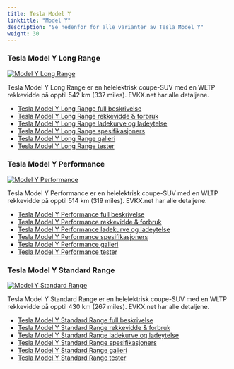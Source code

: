 ```yaml
---
title: Tesla Model Y
linktitle: "Model Y"
description: "Se nedenfor for alle varianter av Tesla Model Y"
weight: 30
---
```

### Tesla Model Y Long Range

<a href="model_y_long_range/"><img src="https://media.evkx.net/multimedia/models/tesla/model_y/model_y_long_range/main_1_st.jpg" class="img-fluid" alt="Model Y Long Range" ></a>

Tesla Model Y Long Range er en helelektrisk coupe-SUV med en WLTP rekkevidde på opptil 542 km (337 miles). EVKX.net har alle detaljene. 

- [Tesla Model Y Long Range full beskrivelse](model_y_long_range/)
- [Tesla Model Y Long Range rekkevidde & forbruk](model_y_long_range/rangeandconsumption/)
- [Tesla Model Y Long Range ladekurve og ladeytelse](model_y_long_range/chargingcurve/)
- [Tesla Model Y Long Range spesifikasjoners](model_y_long_range/specifications/)
- [Tesla Model Y Long Range galleri](model_y_long_range/gallery/)
- [Tesla Model Y Long Range tester](model_y_long_range/reviews/)

### Tesla Model Y Performance

<a href="model_y_performance/"><img src="https://media.evkx.net/multimedia/models/tesla/model_y/model_y_performance/main_1_st.jpg" class="img-fluid" alt="Model Y Performance" ></a>

Tesla Model Y Performance er en helelektrisk coupe-SUV med en WLTP rekkevidde på opptil 514 km (319 miles). EVKX.net har alle detaljene. 

- [Tesla Model Y Performance full beskrivelse](model_y_performance/)
- [Tesla Model Y Performance rekkevidde & forbruk](model_y_performance/rangeandconsumption/)
- [Tesla Model Y Performance ladekurve og ladeytelse](model_y_performance/chargingcurve/)
- [Tesla Model Y Performance spesifikasjoners](model_y_performance/specifications/)
- [Tesla Model Y Performance galleri](model_y_performance/gallery/)
- [Tesla Model Y Performance tester](model_y_performance/reviews/)

### Tesla Model Y Standard Range

<a href="model_y_standard_range/"><img src="https://media.evkx.net/multimedia/models/tesla/model_y/model_y_standard_range/main_1_st.jpg" class="img-fluid" alt="Model Y Standard Range" ></a>

Tesla Model Y Standard Range er en helelektrisk coupe-SUV med en WLTP rekkevidde på opptil 430 km (267 miles). EVKX.net har alle detaljene. 

- [Tesla Model Y Standard Range full beskrivelse](model_y_standard_range/)
- [Tesla Model Y Standard Range rekkevidde & forbruk](model_y_standard_range/rangeandconsumption/)
- [Tesla Model Y Standard Range ladekurve og ladeytelse](model_y_standard_range/chargingcurve/)
- [Tesla Model Y Standard Range spesifikasjoners](model_y_standard_range/specifications/)
- [Tesla Model Y Standard Range galleri](model_y_standard_range/gallery/)
- [Tesla Model Y Standard Range tester](model_y_standard_range/reviews/)

